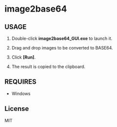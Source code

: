 # image2base64

## USAGE

1. Double-click **image2base64_GUI.exe** to launch it.

2. Drag and drop images to be converted to BASE64.

3. Click **[Run]**.

4. The result is copied to the clipboard.

## REQUIRES

- Windows

## License
MIT
